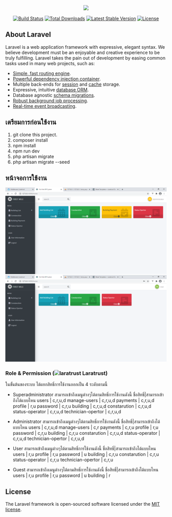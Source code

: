 <p align="center"><a href="https://laravel.com" target="_blank"><img src="https://raw.githubusercontent.com/laravel/art/master/logo-lockup/5%20SVG/2%20CMYK/1%20Full%20Color/laravel-logolockup-cmyk-red.svg" width="400"></a></p>

<p align="center">
<a href="https://travis-ci.org/laravel/framework"><img src="https://travis-ci.org/laravel/framework.svg" alt="Build Status"></a>
<a href="https://packagist.org/packages/laravel/framework"><img src="https://img.shields.io/packagist/dt/laravel/framework" alt="Total Downloads"></a>
<a href="https://packagist.org/packages/laravel/framework"><img src="https://img.shields.io/packagist/v/laravel/framework" alt="Latest Stable Version"></a>
<a href="https://packagist.org/packages/laravel/framework"><img src="https://img.shields.io/packagist/l/laravel/framework" alt="License"></a>
</p>

## About Laravel

Laravel is a web application framework with expressive, elegant syntax. We believe development must be an enjoyable and creative experience to be truly fulfilling. Laravel takes the pain out of development by easing common tasks used in many web projects, such as:

- [Simple, fast routing engine](https://laravel.com/docs/routing).
- [Powerful dependency injection container](https://laravel.com/docs/container).
- Multiple back-ends for [session](https://laravel.com/docs/session) and [cache](https://laravel.com/docs/cache) storage.
- Expressive, intuitive [database ORM](https://laravel.com/docs/eloquent).
- Database agnostic [schema migrations](https://laravel.com/docs/migrations).
- [Robust background job processing](https://laravel.com/docs/queues).
- [Real-time event broadcasting](https://laravel.com/docs/broadcasting).

## เตรียมการก่อนใช้งาน
1. git clone this project.
2. composer install
3. npm install
4. npm run dev
5. php artisan migrate
6. php artisan migrate --seed

## หน้าจอการใช้งาน
![admin](https://github.com/ggafiled/Fist_Mile_System_-ERP-/blob/master/public/image/monitor.PNG)
![user](https://github.com/ggafiled/Fist_Mile_System_-ERP-/blob/master/public/image/monitor-user.PNG)

### Role & Permission  (![laratrust](https://laratrust.santigarcor.me/logo.svg) Laratrust)
ในขั้นต้นของระบบ ได้แยกสิทธิ์การใช้งานออกเป็น 4 ระดับตามนี้
- Superadministrator 
สามารถเข้าถึงเมนูต่างๆได้ตามสิทธิ์การใช้งานดังนี้
ชื่อสิทธิ์|สามารถเข้าถึงได้แบบไหน
users | c,r,u,d
manage-users | c,r,u,d
payments | c,r,u,d
profile | r,u
password | c,r,u
building | c,r,u,d
constarution | c,r,u,d
status-operator | c,r,u,d
technician-opertor | c,r,u,d

- Administrator
สามารถเข้าถึงเมนูต่างๆได้ตามสิทธิ์การใช้งานดังนี้
ชื่อสิทธิ์|สามารถเข้าถึงได้แบบไหน
users | c,r,u,d
manage-users | c,r
payments | c,r,u
profile | r,u
password | c,r,u
building | c,r,u
constarution | c,r,u,d
status-operator | c,r,u,d
technician-opertor | c,r,u,d

- User
สามารถเข้าถึงเมนูต่างๆได้ตามสิทธิ์การใช้งานดังนี้
ชื่อสิทธิ์|สามารถเข้าถึงได้แบบไหน
users | r,u
profile | r,u
password | u
building | c,r,u
constarution | c,r,u
status-operator | c,r,u
technician-opertor | c,r,u

- Guest
สามารถเข้าถึงเมนูต่างๆได้ตามสิทธิ์การใช้งานดังนี้
ชื่อสิทธิ์|สามารถเข้าถึงได้แบบไหน
users | r,u
profile | r,u
password | u
building | r


## License

The Laravel framework is open-sourced software licensed under the [MIT license](https://opensource.org/licenses/MIT).

